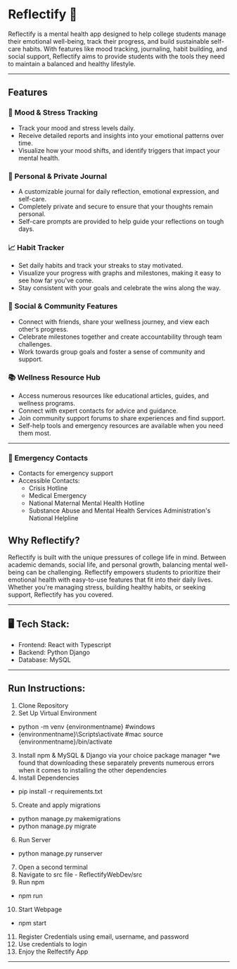 # Reflectify 🌱

Reflectify is a mental health app designed to help college students manage their emotional well-being, track their progress, and build sustainable self-care habits. With features like mood tracking, journaling, habit building, and social support, Reflectify aims to provide students with the tools they need to maintain a balanced and healthy lifestyle.

---

## Features

### 🌟 Mood & Stress Tracking
- Track your mood and stress levels daily.
- Receive detailed reports and insights into your emotional patterns over time.
- Visualize how your mood shifts, and identify triggers that impact your mental health.

### 📓 Personal & Private Journal
- A customizable journal for daily reflection, emotional expression, and self-care.
- Completely private and secure to ensure that your thoughts remain personal.
- Self-care prompts are provided to help guide your reflections on tough days.

### 📈 Habit Tracker
- Set daily habits and track your streaks to stay motivated.
- Visualize your progress with graphs and milestones, making it easy to see how far you've come.
- Stay consistent with your goals and celebrate the wins along the way.

### 👥 Social & Community Features
- Connect with friends, share your wellness journey, and view each other's progress.
- Celebrate milestones together and create accountability through team challenges.
- Work towards group goals and foster a sense of community and support.

### 📚 Wellness Resource Hub
- Access numerous resources like educational articles, guides, and wellness programs.
- Connect with expert contacts for advice and guidance.
- Join community support forums to share experiences and find support.
- Self-help tools and emergency resources are available when you need them most.

--- 
###  🚨 Emergency Contacts
- Contacts for emergency support
- Accessible Contacts:
    - Crisis Hotline
    - Medical Emergency
    - National Maternal Mental Health Hotline
    - Substance Abuse and Mental Health Services Administration's National Helpline



## Why Reflectify?

Reflectify is built with the unique pressures of college life in mind. Between academic demands, social life, and personal growth, balancing mental well-being can be challenging. Reflectify empowers students to prioritize their emotional health with easy-to-use features that fit into their daily lives. Whether you're managing stress, building healthy habits, or seeking support, Reflectify has you covered.

---

## 🖥️ Tech Stack:

- Frontend: React with Typescript
- Backend: Python Django
- Database: MySQL
  
---

## Run Instructions:
1. Clone Repository 
2. Set Up Virtual Environment 
- python -m venv {environmentname}
#windows
- {environmentname}\Scripts\activate
#mac
source {environmentname}/bin/activate
3. Install npm & MySQL & Django via your choice package manager
*we found that downloading these separately prevents numerous errors when it comes to installing the other dependencies
4. Install Dependencies
- pip install -r requirements.txt
5. Create and apply migrations
- python manage.py makemigrations
- python manage.py migrate 
6. Run Server
- python manage.py runserver
7. Open a second terminal
8. Navigate to src file - ReflectifyWebDev/src
9. Run npm
- npm run
10. Start Webpage
- npm start
11. Register Credentials using email, username, and password 
12. Use credentials to login
13. Enjoy the Relfectify App
---